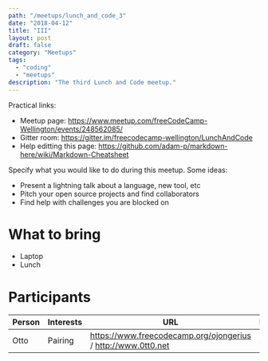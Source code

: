 ```yaml
---
path: "/meetups/lunch_and_code_3"
date: "2018-04-12"
title: "III"
layout: post
draft: false
category: "Meetups"
tags:
  - "coding"
  - "meetups"
description: "The third Lunch and Code meetup."
---
```


Practical links:
* Meetup page: https://www.meetup.com/freeCodeCamp-Wellington/events/248562085/
* Gitter room: https://gitter.im/freecodecamp-wellington/LunchAndCode
* Help editting this page: https://github.com/adam-p/markdown-here/wiki/Markdown-Cheatsheet

Specify what you would like to do during this meetup. Some ideas:
* Present a lightning talk about a language, new tool, etc
* Pitch your open source projects and find collaborators
* Find help with challenges you are blocked on

# What to bring
- Laptop
- Lunch

# Participants

| Person | Interests | URL | Mentor |
| -------- | -------- | --- | -------- |
| Otto     | Pairing  | https://www.freecodecamp.org/ojongerius / http://www.0tt0.net | Sure!  |